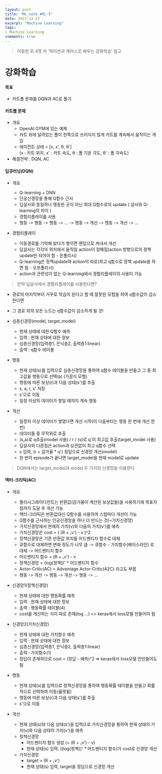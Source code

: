 ```yaml
---
layout: post
title: "ML_note #RL-5"
date: 2017-12-22
excerpt: "Machine Learning"
tags:
- Machine Learning
comments: true
---
```

> 이웅원 외 4명 저 '파이썬과 케라스로 배우는 강화학습' 참고

# 강화학습

#### 목표
- 카트폴 문제를 DQN과 AC로 풀기

#### 카트폴 문제
- 개요
  - OpenAI GYM에 있는 예제
  - 카트 위에 달려있는 폴이 한쪽으로 쓰러지지 않게 카트를 계속해서 움직이는 게임
  - 에이전트 상태 = [x, x', θ, θ'] <br>(x : 카트 위치, x' : 카트 속도, θ : 폴 기운 각도, θ' : 폴 각속도)
- 해결전략 : DQN, AC

#### 딥큐러닝(DQN)
- 개요
  - Q-learning + DNN
  - 인공신경망을 통해 Q함수 근사
  - 딥살사와 동일하나 행동한 곳이 아닌 최대 Q함수로의 update ( 살사와 Q-learning의 차이 )
  - 경험리플레이를 사용
  - 행동 -> 행동 -> 행동 -> ... -> 행동 -> 개선 -> 행동 -> 개선 -> ...


- 경험리플레이
  - 이동경로를 기억해 놨다가 쌓이면 랜덤으로 꺼내서 개선
  - 딥살사는 각각의 위치에서 움직일 action이 정해짐(action 방향으로의 정책 update만 되어야 함 - 온폴리시)
  - Q-learning은 정책update와 action이 따로(최고 q함수로 정책 update을 하면 됨 - 오프폴리시)
  - action과 관련성이 없는 Q-learning에서 경험리플레이의 사용이 가능

> 만약 딥살사에서 경험리플레이를 사용한다면?
- 경로의 마지막부터 거꾸로 학습이 된다고 할 때 잘못된 모험을 하여 q함수값이 감소한다면
- 그 경로 위의 모든 노드는 q함수값이 감소하게 될 것!

- 심층신경망(model, target_model)
  - 현재 상태에 대한 Q함수 예측
  - 입력 : 현재 상태에 대한 정보
  - 심층신경망(입력층1, 은닉층2, 출력층1:linear)
  - 출력 : q함수 테이블


- 행동
  - 현재 상태(s)를 입력으로 심층신경망을 통하여 q함수 테이블을 만들고 그 중 최고값을 행동으로 선택(a) (가끔식 모험)
  - 행동에 따른 보상(r)과 다음 상태(s')를 추출
  - s, a, r, s' 저장
  - s'으로 이동
  - 일정 이상의 데이터가 쌓일 때까지 계속 행동


- 개선
  - 일정치 이상 데이터가 쌓였다면 개선 시작(이 다음부터는 행동 한 번에 개선 한 번)
  - 데이터들 중 무작위로 추출
  - (s,a)로 q추출(model 사용) / r / (s)로 q'의 최고값 추출(target_model 사용)
  - 딥살사와 다른점은 action과 상관없이 최고 q함수 선택
  - s 입력, (r + 감가율 * q') 정답으로 신경망 개선(model)
  - 한 번의 episode가 끝나면 target_model을 현재 model로 update

> DQN에서는 target_model과 model 두 가지의 신경망을 이용한다


#### 액터-크리틱(AC)
- 개요
  - 폴리시그레이디언트는 반환값(감가율이 계산된 보상값들)을 사용하기에 목표지점까지 도달 후 개선 가능
  - 액터-크리틱은 반환값대신 Q함수를 사용하여 스텝마다 개선이 가능
  - Q함수를 근사하는 인공신경망을 하나 더 만드는 것(=가치신경망)
  - 가치신경망에서 현재의 가치(v)와 다음의 가치(v')를 예측
  - 가치신경망은 cost = ( (R + ᵧv') - v )^2
  - 정책신경망은 기존 반환값 위치를 어드벤티지 함수로 대체
  - 큐함수로 대체하면 변화 정도가 너무 큼 -> 큐함수 - 가치함수(베이스라인) 로 대체 -> 어드벤티지 함수
  - 어드벤티지 함수 = (R + ᵧv') - v
  - 정책신경망 = (log(정책))' * 어드벤티지 함수
  - Actor-Critic(AC) = Advantage Actor-Critic(A2C) 라고도 부름
  - 행동 -> 개선 -> 행동 -> 개선 -> 행동 -> ...


- 신경망1(정책신경망)
  - 현재 상태에 대한 행동확률 예측
  - 입력 : 현재 상태에 대한 정보
  - 출력 : 행동확률 테이블(4)
  - cost를 계산하는 식이 따로 존재(log ...) => keras에서 loss모델 만들어야 됨


- 신경망2(가치신경망)
  - 현재 상태에 대한 가치함수 예측
  - 입력 : 현재 상태에 대한 정보
  - 심층신경망(입력층1, 은닉층2, 출력층1:linear)
  - 출력 : 가치함수(1)
  - 정답이 존재하므로 cost = (정답 - 예측)^2 => keras에서 loss모델 안만들어도 됨


- 행동
  - 현재 상태(s)를 입력으로 정책신경망을 통하여 행동확률 테이블을 만들고 확률적으로 선택하여 이동(룰렛휠)
  - 행동에 따른 보상(r)과 다음 상태(s')를 추출
  - s'으로 이동


- 개선
  - 현재 상태(s)와 다음 상태(s')을 입력으로 가치신경망을 통하여 현재 상태의 가치(v)와 다음 상태의 가치(v')을 예측
  - 정책신경망
    - 어드벤티지 함수 생성 (= (R + ᵧv') - v)
    - 현재 상태(s) 입력, ((log(정책))' * 어드벤티지 함수)가 cost로 신경망 개선
  - 가치신경망
    - target = (R + ᵧv')
    - 현재 상태(s) 입력, target을 정답으로 신경망 개선
